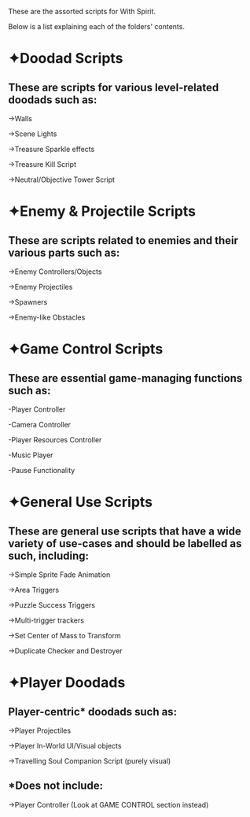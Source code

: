 These are the assorted scripts for With Spirit.

Below is a list explaining each of the folders' contents.

# ✦Doodad Scripts
## These are scripts for various level-related doodads such as:

->Walls

->Scene Lights

->Treasure Sparkle effects

->Treasure Kill Script

->Neutral/Objective Tower Script

# ✦Enemy & Projectile Scripts
## These are scripts related to enemies and their various parts such as:

->Enemy Controllers/Objects

->Enemy Projectiles

->Spawners

->Enemy-like Obstacles



# ✦Game Control Scripts
## These are essential game-managing functions such as:

-Player Controller

-Camera Controller

-Player Resources Controller

-Music Player

-Pause Functionality



# ✦General Use Scripts
## These are general use scripts that have a wide variety of use-cases and should be labelled as such, including:

->Simple Sprite Fade Animation

->Area Triggers

->Puzzle Success Triggers

->Multi-trigger trackers

->Set Center of Mass to Transform

->Duplicate Checker and Destroyer

# ✦Player Doodads
## Player-centric* doodads such as:

->Player Projectiles

->Player In-World UI/Visual objects

->Travelling Soul Companion Script (purely visual)

## *Does not include:

->Player Controller (Look at GAME CONTROL section instead)
